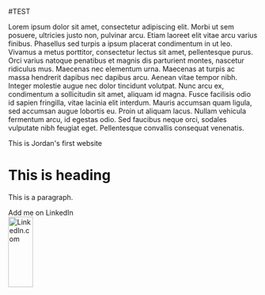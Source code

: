 #TEST

Lorem ipsum dolor sit amet, consectetur adipiscing elit. Morbi ut sem posuere, ultricies justo non, pulvinar arcu. Etiam laoreet elit vitae arcu varius finibus. Phasellus sed turpis a ipsum placerat condimentum in ut leo. Vivamus a metus porttitor, consectetur lectus sit amet, pellentesque purus. Orci varius natoque penatibus et magnis dis parturient montes, nascetur ridiculus mus. Maecenas nec elementum urna. Maecenas at turpis ac massa hendrerit dapibus nec dapibus arcu. Aenean vitae tempor nibh. Integer molestie augue nec dolor tincidunt volutpat. Nunc arcu ex, condimentum a sollicitudin sit amet, aliquam id magna. Fusce facilisis odio id sapien fringilla, vitae lacinia elit interdum. Mauris accumsan quam ligula, sed accumsan augue lobortis eu. Proin ut aliquam lacus. Nullam vehicula fermentum arcu, id egestas odio. Sed faucibus neque orci, sodales vulputate nibh feugiat eget. Pellentesque convallis consequat venenatis.

<!DOCTYPE HTML>
<html>
<head>
<tile>This is Jordan's first website</title>
</head>
<body>

<h1>This is heading</h1>
<p>This is a paragraph.</p>
<P> Add me on LinkedIn <br>
  <img src="LinkedIn Icon.png" alt="LinkedIn.com" width="50" height="142">
  <a href="https://wwww.linkedin.com/in/jordanfbates"> </p>

</body>
</html>
